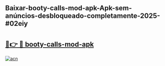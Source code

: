 ## Baixar-booty-calls-mod-apk-Apk-sem-anúncios-desbloqueado-completamente-2025-#02eiy

# <h2><a href="https://ainizakaria.my?title=booty-calls-mod-apk&ref=20M">🔗👉 🔴 booty-calls-mod-apk</a></h2>

[![acn](https://github.com/user-attachments/assets/0f9c940e-d8b0-45ae-aac7-cd30a18b3e1c)](https://ainizakaria.my?title=booty-calls-mod-apk&ref=20M)

